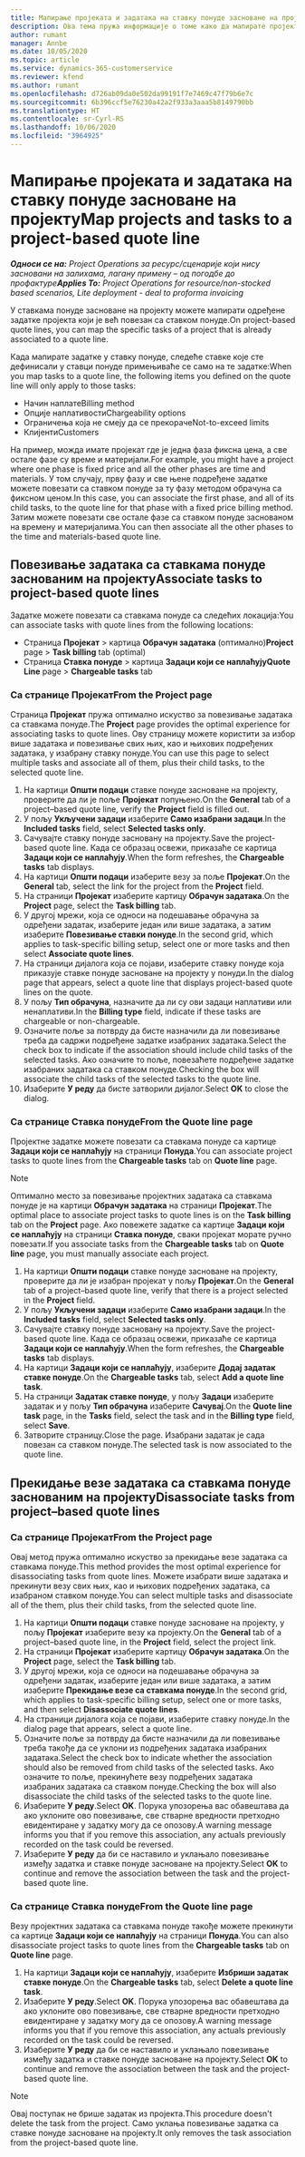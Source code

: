 ```yaml
---
title: Мапирање пројеката и задатака на ставку понуде засноване на пројекту
description: Ова тема пружа информације о томе како да мапирате пројекте и задатке у предмет задатка заснованог на пројекту.
author: rumant
manager: Annbe
ms.date: 10/05/2020
ms.topic: article
ms.service: dynamics-365-customerservice
ms.reviewer: kfend
ms.author: rumant
ms.openlocfilehash: d726ab09da0e502da99191f7e7469c47f79b6e7c
ms.sourcegitcommit: 6b396ccf5e76230a42a2f933a3aaa5b8149790bb
ms.translationtype: HT
ms.contentlocale: sr-Cyrl-RS
ms.lasthandoff: 10/06/2020
ms.locfileid: "3964925"
---
```

# <a name="map-projects-and-tasks-to-a-project-based-quote-line"></a><span data-ttu-id="dd2db-103">Мапирање пројеката и задатака на ставку понуде засноване на пројекту</span><span class="sxs-lookup"><span data-stu-id="dd2db-103">Map projects and tasks to a project-based quote line</span></span>

<span data-ttu-id="dd2db-104">_**Односи се на:** Project Operations за ресурс/сценарије који нису засновани на залихама, лагану примену – од погодбе до профактуре_</span><span class="sxs-lookup"><span data-stu-id="dd2db-104">_**Applies To:** Project Operations for resource/non-stocked based scenarios, Lite deployment - deal to proforma invoicing_</span></span>

<span data-ttu-id="dd2db-105">У ставкама понуде засноване на пројекту можете мапирати одређене задатке пројекта који је већ повезан са ставком понуде.</span><span class="sxs-lookup"><span data-stu-id="dd2db-105">On project-based quote lines, you can map the specific tasks of a project that is already associated to a quote line.</span></span>

<span data-ttu-id="dd2db-106">Када мапирате задатке у ставку понуде, следеће ставке које сте дефинисали у ставци понуде примењиваће се само на те задатке:</span><span class="sxs-lookup"><span data-stu-id="dd2db-106">When you map tasks to a quote line, the following items you defined on the quote line will only apply to those tasks:</span></span>

- <span data-ttu-id="dd2db-107">Начин наплате</span><span class="sxs-lookup"><span data-stu-id="dd2db-107">Billing method</span></span>
- <span data-ttu-id="dd2db-108">Опције наплативости</span><span class="sxs-lookup"><span data-stu-id="dd2db-108">Chargeability options</span></span>
- <span data-ttu-id="dd2db-109">Ограничења која не смеју да се прекораче</span><span class="sxs-lookup"><span data-stu-id="dd2db-109">Not-to-exceed limits</span></span>
- <span data-ttu-id="dd2db-110">Клијенти</span><span class="sxs-lookup"><span data-stu-id="dd2db-110">Customers</span></span>

<span data-ttu-id="dd2db-111">На пример, можда имате пројекат где је једна фаза фиксна цена, а све остале фазе су време и материјали.</span><span class="sxs-lookup"><span data-stu-id="dd2db-111">For example, you might have a project where one phase is fixed price and all the other phases are time and materials.</span></span> <span data-ttu-id="dd2db-112">У том случају, прву фазу и све њене подређене задатке можете повезати са ставком понуде за ту фазу методом обрачуна са фиксном ценом.</span><span class="sxs-lookup"><span data-stu-id="dd2db-112">In this case, you can associate the first phase, and all of its child tasks, to the quote line for that phase with a fixed price billing method.</span></span> <span data-ttu-id="dd2db-113">Затим можете повезати све остале фазе са ставком понуде заснованом на времену и материјалима.</span><span class="sxs-lookup"><span data-stu-id="dd2db-113">You can then associate all the other phases to the time and materials-based quote line.</span></span>

## <a name="associate-tasks-to-project-based-quote-lines"></a><span data-ttu-id="dd2db-114">Повезивање задатака са ставкама понуде заснованим на пројекту</span><span class="sxs-lookup"><span data-stu-id="dd2db-114">Associate tasks to project-based quote lines</span></span>

<span data-ttu-id="dd2db-115">Задатке можете повезати са ставкама понуде са следећих локација:</span><span class="sxs-lookup"><span data-stu-id="dd2db-115">You can associate tasks with quote lines from the following locations:</span></span>

- <span data-ttu-id="dd2db-116">Страница **Пројекат** > картица **Обрачун задатака** (оптимално)</span><span class="sxs-lookup"><span data-stu-id="dd2db-116">**Project** page > **Task billing** tab (optimal)</span></span>
- <span data-ttu-id="dd2db-117">Страница **Ставка понуде** > картица **Задаци који се наплаћују**</span><span class="sxs-lookup"><span data-stu-id="dd2db-117">**Quote Line** page > **Chargeable tasks** tab</span></span> 

### <a name="from-the-project-page"></a><span data-ttu-id="dd2db-118">Са странице Пројекат</span><span class="sxs-lookup"><span data-stu-id="dd2db-118">From the Project page</span></span>

<span data-ttu-id="dd2db-119">Страница **Пројекат** пружа оптимално искуство за повезивање задатака са ставкама понуде.</span><span class="sxs-lookup"><span data-stu-id="dd2db-119">The **Project** page provides the optimal experience for associating tasks to quote lines.</span></span> <span data-ttu-id="dd2db-120">Ову страницу можете користити за избор више задатака и повезивање свих њих, као и њихових подређених задатака, у изабрану ставку понуде.</span><span class="sxs-lookup"><span data-stu-id="dd2db-120">You can use this page to select multiple tasks and associate all of them, plus their child tasks, to the selected quote line.</span></span>

1. <span data-ttu-id="dd2db-121">На картици **Општи подаци** ставке понуде засноване на пројекту, проверите да ли је поље **Пројекат** попуњено.</span><span class="sxs-lookup"><span data-stu-id="dd2db-121">On the **General** tab of a project–based quote line, verify the **Project** field is filled out.</span></span>
2. <span data-ttu-id="dd2db-122">У пољу **Укључени задаци** изаберите **Само изабрани задаци**.</span><span class="sxs-lookup"><span data-stu-id="dd2db-122">In the **Included tasks** field, select **Selected tasks only**.</span></span>
3. <span data-ttu-id="dd2db-123">Сачувајте ставку понуде засновану на пројекту.</span><span class="sxs-lookup"><span data-stu-id="dd2db-123">Save the project-based quote line.</span></span> <span data-ttu-id="dd2db-124">Када се образац освежи, приказаће се картица **Задаци који се наплаћују**.</span><span class="sxs-lookup"><span data-stu-id="dd2db-124">When the form refreshes, the **Chargeable tasks** tab displays.</span></span>
4. <span data-ttu-id="dd2db-125">На картици **Општи подаци** изаберите везу за поље **Пројекат**.</span><span class="sxs-lookup"><span data-stu-id="dd2db-125">On the **General** tab, select the link for the project from the **Project** field.</span></span>
5. <span data-ttu-id="dd2db-126">На страници **Пројекат** изаберите картицу **Обрачун задатака**.</span><span class="sxs-lookup"><span data-stu-id="dd2db-126">On the **Project** page, select the **Task billing** tab.</span></span>
6. <span data-ttu-id="dd2db-127">У другој мрежи, која се односи на подешавање обрачуна за одређени задатак, изаберите један или више задатака, а затим изаберите **Повезивање ставки понуде**.</span><span class="sxs-lookup"><span data-stu-id="dd2db-127">In the second grid, which applies to task-specific billing setup, select one or more tasks and then select **Associate quote lines**.</span></span>
7. <span data-ttu-id="dd2db-128">На страници дијалога која се појави, изаберите ставку понуде која приказује ставке понуде засноване на пројекту у понуди.</span><span class="sxs-lookup"><span data-stu-id="dd2db-128">In the dialog page that appears, select a quote line that displays project-based quote lines on the quote.</span></span>
8. <span data-ttu-id="dd2db-129">У пољу **Тип обрачуна**, назначите да ли су ови задаци наплативи или ненаплативи.</span><span class="sxs-lookup"><span data-stu-id="dd2db-129">In the **Billing type** field, indicate if these tasks are chargeable or non-chargeable.</span></span>
9. <span data-ttu-id="dd2db-130">Означите поље за потврду да бисте назначили да ли повезивање треба да садржи подређене задатке изабраних задатака.</span><span class="sxs-lookup"><span data-stu-id="dd2db-130">Select the check box to indicate if the association should include child tasks of the selected tasks.</span></span> <span data-ttu-id="dd2db-131">Ако означите то поље, повезаћете подређене задатке изабраних задатака са ставком понуде.</span><span class="sxs-lookup"><span data-stu-id="dd2db-131">Checking the box will associate the child tasks of the selected tasks to the quote line.</span></span>
10. <span data-ttu-id="dd2db-132">Изаберите **У реду** да бисте затворили дијалог.</span><span class="sxs-lookup"><span data-stu-id="dd2db-132">Select **OK** to close the dialog.</span></span>

### <a name="from-the-quote-line-page"></a><span data-ttu-id="dd2db-133">Са странице Ставка понуде</span><span class="sxs-lookup"><span data-stu-id="dd2db-133">From the Quote line page</span></span>

<span data-ttu-id="dd2db-134">Пројектне задатке можете повезати са ставкама понуде са картице **Задаци који се наплаћују** на страници **Понуда**.</span><span class="sxs-lookup"><span data-stu-id="dd2db-134">You can associate project tasks to quote lines from the **Chargeable tasks** tab on **Quote line** page.</span></span>

>[!NOTE]
><span data-ttu-id="dd2db-135">Оптимално место за повезивање пројектних задатака са ставкама понуде је на картици **Обрачун задатака** на страници **Пројекат**.</span><span class="sxs-lookup"><span data-stu-id="dd2db-135">The optimal place to associate project tasks to quote lines is on the **Task billing** tab on the **Project** page.</span></span> <span data-ttu-id="dd2db-136">Ако повежете задатке са картице **Задаци који се наплаћују** на страници **Ставка понуде**, сваки пројекат морате ручно повезати.</span><span class="sxs-lookup"><span data-stu-id="dd2db-136">If you associate tasks from the **Chargeable tasks** tab on **Quote line** page, you must manually associate each project.</span></span>

1. <span data-ttu-id="dd2db-137">На картици **Општи подаци** ставке понуде засноване на пројекту, проверите да ли је изабран пројекат у пољу **Пројекат**.</span><span class="sxs-lookup"><span data-stu-id="dd2db-137">On the **General** tab of a project–based quote line, verify that there is a project selected in the **Project** field.</span></span>
2. <span data-ttu-id="dd2db-138">У пољу **Укључени задаци** изаберите **Само изабрани задаци**.</span><span class="sxs-lookup"><span data-stu-id="dd2db-138">In the **Included tasks** field, select **Selected tasks only**.</span></span>
3. <span data-ttu-id="dd2db-139">Сачувајте ставку понуде засновану на пројекту.</span><span class="sxs-lookup"><span data-stu-id="dd2db-139">Save the project-based quote line.</span></span> <span data-ttu-id="dd2db-140">Када се образац освежи, приказаће се картица **Задаци који се наплаћују**.</span><span class="sxs-lookup"><span data-stu-id="dd2db-140">When the form refreshes, the **Chargeable tasks** tab displays.</span></span>
4. <span data-ttu-id="dd2db-141">На картици **Задаци који се наплаћују**, изаберите **Додај задатак ставке понуде**.</span><span class="sxs-lookup"><span data-stu-id="dd2db-141">On the **Chargeable tasks** tab, select **Add a quote line task**.</span></span>
5. <span data-ttu-id="dd2db-142">На страници **Задатак ставке понуде**, у пољу **Задаци** изаберите задатак и у пољу **Тип обрачуна** изаберите **Сачувај**.</span><span class="sxs-lookup"><span data-stu-id="dd2db-142">On the **Quote line task** page, in the **Tasks** field, select the task and in the **Billing type** field, select **Save**.</span></span> 
6. <span data-ttu-id="dd2db-143">Затворите страницу.</span><span class="sxs-lookup"><span data-stu-id="dd2db-143">Close the page.</span></span> <span data-ttu-id="dd2db-144">Изабрани задатак је сада повезан са ставком понуде.</span><span class="sxs-lookup"><span data-stu-id="dd2db-144">The selected task is now associated to the quote line.</span></span>

## <a name="disassociate-tasks-from-projectbased-quote-lines"></a><span data-ttu-id="dd2db-145">Прекидање везе задатака са ставкама понуде заснованим на пројекту</span><span class="sxs-lookup"><span data-stu-id="dd2db-145">Disassociate tasks from project–based quote lines</span></span>

### <a name="from-the-project-page"></a><span data-ttu-id="dd2db-146">Са странице Пројекат</span><span class="sxs-lookup"><span data-stu-id="dd2db-146">From the Project page</span></span>

<span data-ttu-id="dd2db-147">Овај метод пружа оптимално искуство за прекидање везе задатака са ставкама понуде.</span><span class="sxs-lookup"><span data-stu-id="dd2db-147">This method provides the most optimal experience for disassociating tasks from quote lines.</span></span> <span data-ttu-id="dd2db-148">Можете изабрати више задатака и прекинути везу свих њих, као и њихових подређених задатака, са изабраном ставком понуде.</span><span class="sxs-lookup"><span data-stu-id="dd2db-148">You can select multiple tasks and disassociate all of the them, plus their child tasks, from the selected quote line.</span></span>

1. <span data-ttu-id="dd2db-149">На картици **Општи подаци** ставке понуде засноване на пројекту, у пољу **Пројекат** изаберите везу ка пројекту.</span><span class="sxs-lookup"><span data-stu-id="dd2db-149">On the **General** tab of a project–based quote line, in the **Project** field, select the project link.</span></span>
2. <span data-ttu-id="dd2db-150">На страници **Пројекат** изаберите картицу **Обрачун задатака**.</span><span class="sxs-lookup"><span data-stu-id="dd2db-150">On the **Project** page, select the **Task billing** tab.</span></span>
3. <span data-ttu-id="dd2db-151">У другој мрежи, која се односи на подешавање обрачуна за одређени задатак, изаберите један или више задатака, а затим изаберите **Прекидање везе са ставкама понуде**.</span><span class="sxs-lookup"><span data-stu-id="dd2db-151">In the second grid, which applies to task-specific billing setup, select one or more tasks, and then select **Disassociate quote lines**.</span></span>
4. <span data-ttu-id="dd2db-152">На страници дијалога која се појави, изаберите ставку понуде.</span><span class="sxs-lookup"><span data-stu-id="dd2db-152">In the dialog page that appears, select a quote line.</span></span>
5. <span data-ttu-id="dd2db-153">Означите поље за потврду да бисте назначили да ли повезивање треба такође да се уклони из подређених задатака изабраних задатака.</span><span class="sxs-lookup"><span data-stu-id="dd2db-153">Select the check box to indicate whether the association should also be removed from child tasks of the selected tasks.</span></span> <span data-ttu-id="dd2db-154">Ако означите то поље, прекинућете везу подређених задатака изабраних задатака са ставком понуде.</span><span class="sxs-lookup"><span data-stu-id="dd2db-154">Checking the box will also disassociate the child tasks of the selected tasks to the quote line.</span></span>
6. <span data-ttu-id="dd2db-155">Изаберите **У реду**.</span><span class="sxs-lookup"><span data-stu-id="dd2db-155">Select **OK**.</span></span> <span data-ttu-id="dd2db-156">Порука упозорења вас обавештава да ако уклоните ово повезивање, све стварне вредности претходно евидентиране у задатку могу да се опозову.</span><span class="sxs-lookup"><span data-stu-id="dd2db-156">A warning message informs you that if you remove this association, any actuals previously recorded on the task could be reversed.</span></span> 
7. <span data-ttu-id="dd2db-157">Изаберите **У реду** да би се наставило и уклањало повезивање између задатка и ставке понуде засноване на пројекту.</span><span class="sxs-lookup"><span data-stu-id="dd2db-157">Select **OK** to continue and remove the association between the task and the project-based quote line.</span></span>

### <a name="from-the-quote-line-page"></a><span data-ttu-id="dd2db-158">Са странице Ставка понуде</span><span class="sxs-lookup"><span data-stu-id="dd2db-158">From the Quote line page</span></span>

<span data-ttu-id="dd2db-159">Везу пројектних задатака са ставкама понуде такође можете прекинути са картице **Задаци који се наплаћују** на страници **Понуда**.</span><span class="sxs-lookup"><span data-stu-id="dd2db-159">You can also disassociate project tasks to quote lines from the **Chargeable tasks** tab on **Quote line** page.</span></span>

1. <span data-ttu-id="dd2db-160">На картици **Задаци који се наплаћују**, изаберите **Избриши задатак ставке понуде**.</span><span class="sxs-lookup"><span data-stu-id="dd2db-160">On the **Chargeable tasks** tab, select **Delete a quote line task**.</span></span>
2. <span data-ttu-id="dd2db-161">Изаберите **У реду**.</span><span class="sxs-lookup"><span data-stu-id="dd2db-161">Select **OK**.</span></span> <span data-ttu-id="dd2db-162">Порука упозорења вас обавештава да ако уклоните ово повезивање, све стварне вредности претходно евидентиране у задатку могу да се опозову.</span><span class="sxs-lookup"><span data-stu-id="dd2db-162">A warning message informs you that if you remove this association, any actuals previously recorded on the task could be reversed.</span></span> 
3. <span data-ttu-id="dd2db-163">Изаберите **У реду** да би се наставило и уклањало повезивање између задатка и ставке понуде засноване на пројекту.</span><span class="sxs-lookup"><span data-stu-id="dd2db-163">Select **OK** to continue and remove the association between the task and the project-based quote line.</span></span>

>[!NOTE]
> <span data-ttu-id="dd2db-164">Овај поступак не брише задатак из пројекта.</span><span class="sxs-lookup"><span data-stu-id="dd2db-164">This procedure doesn't delete the task from the project.</span></span> <span data-ttu-id="dd2db-165">Само уклања повезивање задатка са ставке понуде засноване на пројекту.</span><span class="sxs-lookup"><span data-stu-id="dd2db-165">It only removes the task association from the project-based quote line.</span></span>
